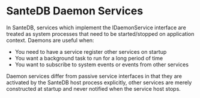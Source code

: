 ﻿# SanteDB Daemon Services

In SanteDB, services which implement the IDaemonService interface are treated as system processes that need to be started/stopped on application context. Daemons are useful when:

* You need to have a service register other services on startup
* You want a background task to run for a long period of time
* You want to subscribe to system events or events from other services


Daemon services differ from passive service interfaces in that they are activated by the SanteDB host process explicitly, other services are merely constructed at startup and never notified when the service 
host stops.